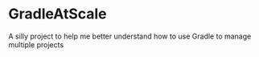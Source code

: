 # GradleAtScale
A silly project to help me better understand how to use Gradle to manage multiple projects
